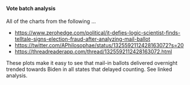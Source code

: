 
#### Vote batch analysis

All of the charts from the following ...

+ https://www.zerohedge.com/political/it-defies-logic-scientist-finds-telltale-signs-election-fraud-after-analyzing-mail-ballot
+ https://twitter.com/APhilosophae/status/1325592112428163072?s=20
+ https://threadreaderapp.com/thread/1325592112428163072.html

These plots make it easy to see that mail-in ballots delivered overnight trended towards Biden in all states that delayed counting. See linked analysis.

